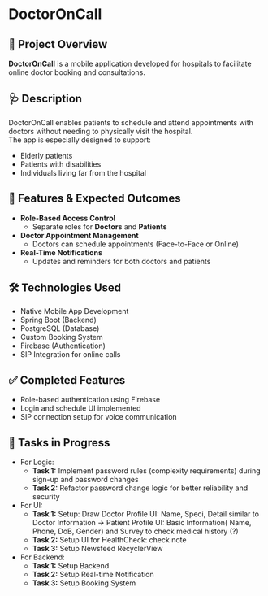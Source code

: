 # DoctorOnCall

## 📱 Project Overview  
**DoctorOnCall** is a mobile application developed for hospitals to facilitate online doctor booking and consultations.

## 🩺 Description  
DoctorOnCall enables patients to schedule and attend appointments with doctors without needing to physically visit the hospital.  
The app is especially designed to support:
- Elderly patients  
- Patients with disabilities  
- Individuals living far from the hospital  

## 🎯 Features & Expected Outcomes
- **Role-Based Access Control**  
  - Separate roles for **Doctors** and **Patients**
- **Doctor Appointment Management**  
  - Doctors can schedule appointments (Face-to-Face or Online)
- **Real-Time Notifications**  
  - Updates and reminders for both doctors and patients

## 🛠️ Technologies Used
- Native Mobile App Development  
- Spring Boot (Backend)  
- PostgreSQL (Database)  
- Custom Booking System  
- Firebase (Authentication)  
- SIP Integration for online calls

## ✅ Completed Features
- Role-based authentication using Firebase  
- Login and schedule UI implemented  
- SIP connection setup for voice communication 

## 🔧 Tasks in Progress
- For Logic:
  - **Task 1:** Implement password rules (complexity requirements) during sign-up and password changes  
  - **Task 2:** Refactor password change logic for better reliability and security 
- For UI: 
  - **Task 1:** Setup: Draw Doctor Profile UI: Name, Speci, Detail similar to Doctor Information -> Patient Profile UI: Basic Information( Name, Phone, DoB, Gender) and Survey to check medical history (?)
  - **Task 2:** Setup UI for HealthCheck: check note
  - **Task 3:** Setup Newsfeed RecyclerView
- For Backend:
  - **Task 1:** Setup Backend
  - **Task 2:** Setup Real-time Notification
  - **Task 3:** Setup Booking System